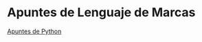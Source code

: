 [Apuntes de Python]: https://github.com/juanlu-millan/Lenguajes-de-Marcas/blob/master/ApuntesPython.txt
# Apuntes de Lenguaje de Marcas
[Apuntes de Python]
